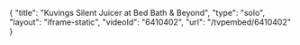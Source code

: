 {
    "title": "Kuvings Silent Juicer at Bed Bath & Beyond",
    "type": "solo",
    "layout": "iframe-static",
    "videoId": "6410402",
    "url": "\/tvpembed\/6410402"
}
